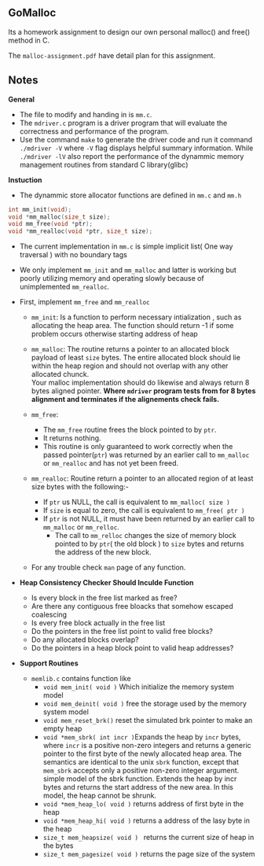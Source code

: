 GoMalloc
-----------

Its a homework assignment to design our own personal
malloc() and free() method in C.

The `malloc-assignment.pdf` have detail plan
for this assignment.

Notes
-------
__General__
* The file to modify and handing in is `mm.c`.
* The `mdriver.c` program is a driver program that will
evaluate the correctness and performance of the program.
* Use the command `make` to generate the driver code and run
it command `./mdriver -V` where `-V` flag displays helpful
summary information. While `./mdriver -lV` also report the performance
of the dynammic memory management routines from standard C library(glibc)

__Instuction__
* The dynammic store allocator functions are defined in `mm.c` and `mm.h`

```c
int mm_init(void);
void *mm_malloc(size_t size);
void mm_free(void *ptr);
void *mm_realloc(void *ptr, size_t size);
```

* The current implementation in `mm.c` is simple
implicit list( One way traversal ) with no boundary tags
* We only implement `mm_init` and `mm_malloc` and latter
is working but poorly utilizing memory and operating slowly
because of unimplemented `mm_realloc`.

* First, implement `mm_free` and `mm_realloc`
    * `mm_init`: Is a function to perform necessary intialization
    , such as allocating the heap area. The function should return -1
    if some problem occurs otherwise starting address of heap

    * `mm_malloc`: The routine returns a pointer to an allocated block payload of least `size` bytes. The entire allocated block should lie within the heap region and should not overlap with any other allocated chunck.
    <br /> Your malloc implementation should do likewise and always return 8 bytes aligned pointer. __Where `mdriver` program tests from for 8 bytes alignment and terminates if the alignements check fails.__
    * `mm_free`: 
        * The `mm_free` routine frees the block pointed to by `ptr`.
        * It returns nothing. 
        * This routine is only guaranteed to work correctly when the passed pointer(`ptr`) was returned by an earlier call to `mm_malloc` or `mm_realloc` and has not yet been freed.
    * `mm_realloc`: Routine return a pointer to an allocated region of at least size bytes with the following:-
        * If `ptr` us NULL, the call is equivalent to `mm_malloc( size )`
        * If `size` is equal to zero, the call is equivalent to `mm_free( ptr )`
        * If `ptr` is not NULL, it must have been returned by an earlier call to `mm_malloc` or `mm_relloc`.
            * The call to `mm_relloc` changes the size of memory block pointed to by `ptr`( the old block ) to `size` bytes and returns the address of the new block.
    * For any trouble check `man` page of any function.

* __Heap Consistency Checker Should Inculde Function__
    * Is every block in the free list marked as free?
    * Are there any contiguous free bloacks that somehow escaped coalescing
    * Is every free block actually in the free list 
    * Do the pointers in the free list point to valid free blocks?
    * Do any allocated blocks overlap?
    * Do the pointers in a heap block point to valid heap addresses?

* __Support Routines__
    * `memlib.c` contains function like
        * `void mem_init( void )` Which initialize the memory system model 
        * `void mem_deinit( void )` free the storage used by the memory system model
        * `void mem_reset_brk()` reset the simulated brk pointer to make an empty heap
        * `void *mem_sbrk( int incr )`Expands the heap by `incr` bytes, where `incr` is a positive non-zero integers and returns a generic pointer to the first byte of the newly allocated heap area. The semantics are identical to the unix `sbrk` function, except that `mem_sbrk` accepts only a positive non-zero integer argument.<br />simple model of the sbrk function. Extends the heap by incr bytes and returns the start address of the new area. In this model, the heap cannot be shrunk.
        * `void *mem_heap_lo( void )` returns address of first byte in the heap
        * `void *mem_heap_hi( void )` returns a address of the lasy byte in the heap
        * `size_t mem_heapsize( void ) ` returns the current size of heap in the bytes
        * `size_t mem_pagesize( void )` returns the page size of the system